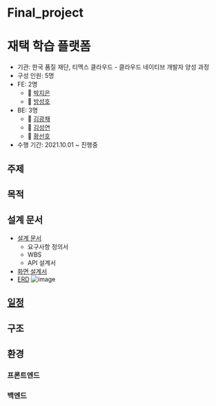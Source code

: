 # Final_project
# 재택 학습 플랫폼 
- 기관: 한국 품질 재단, 티맥스 클라우드 - 클라우드 네이티브 개발자 양성 과정
- 구성 인원: 5명
- FE: 2명
  - :girl: [박지은](https://github.com/jjiiiiinie)
  - :boy: [방성호](https://github.com/crosstreet74)
- BE: 3명
  - :man: [김광채](https://github.com/kimkc)
  - :boy: [김성연](https://github.com/k-ksy)
  - :man: [황선호](https://github.com/Alexhwang95)
- 수행 기간: 2021.10.01 ~ 진행중

## 주제


## 목적


## 설계 문서
- [설계 문서](https://docs.google.com/spreadsheets/d/1nXlVDl9FZ3lZM1hbazguvHupSsQA4Vqa2ZD5JIATBfw/edit?usp=sharing)
  - 요구사항 정의서
  - WBS
  - API 설계서
- [화면 설계서](https://docs.google.com/presentation/d/1v9jZN-RnLxU3hFlDITTAdjOBOzMNIoAIEV3mUk0_Rms/edit?usp=sharing)
- [ERD](https://www.erdcloud.com/d/sY8xqemYbdWvrKxSs)
![image](https://user-images.githubusercontent.com/42633180/135993085-b6beff8d-1ad4-47c0-8507-f20d8d52ab32.png)


## [일정](https://github.com/Tmax1grp/Final_project/milestones)


## 구조


## 환경
### 프론트엔드


### 백엔드


